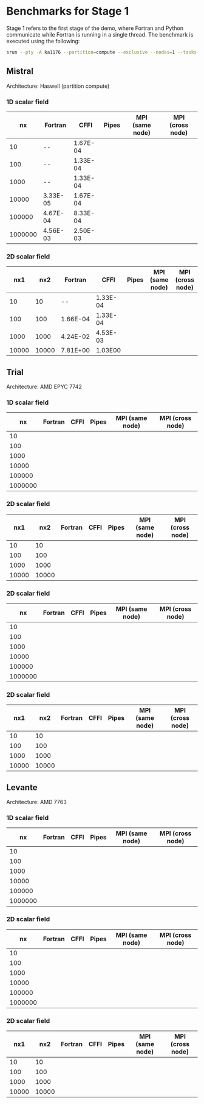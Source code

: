 # Benchmarks for Stage 1

Stage 1 refers to the first stage of the demo, where Fortran and Python communicate while Fortran is running in a single thread. The benchmark is executed using the following:

```bash
srun --pty -A ka1176 --partition=compute --exclusive --nodes=1 --tasks-per-node=1 --time=00:10:00 ./my_demo <nx1> <nx2>
```

## Mistral

Architecture: Haswell (partition compute)

### 1D scalar field

|  nx     | Fortran |  CFFI      | Pipes | MPI (same node)  | MPI (cross node)
|------   |---------|--------    |-------|------------------|------------------
| 10      |  --     |   1.67E-04 ||||
| 100     |  --     |   1.33E-04 ||||
| 1000    |  --     |   1.33E-04 ||||
| 10000   | 3.33E-05|   1.67E-04 ||||
| 100000  | 4.67E-04|   8.33E-04 ||||
| 1000000 | 4.56E-03|   2.50E-03 ||||

### 2D scalar field

|  nx1    |  nx2    | Fortran |  CFFI    | Pipes | MPI (same node) | MPI (cross node)
|------   |---------|---------|--------  |-------|-----------------|------------------
| 10      | 10      | --      | 1.33E-04 ||||
| 100     | 100     | 1.66E-04| 1.33E-04 ||||
| 1000    | 1000    | 4.24E-02| 4.53E-03 ||||
| 10000   | 10000   | 7.81E+00| 1.03E00  ||||


## Trial

Architecture: AMD EPYC 7742

### 1D scalar field

|  nx     | Fortran |  CFFI  | Pipes | MPI (same node)  | MPI (cross node)
|------   |---------|--------|-------|------------------|------------------
| 10      ||||||
| 100     ||||||
| 1000    ||||||
| 10000   ||||||
| 100000  ||||||
| 1000000 ||||||

### 2D scalar field

|  nx1    |  nx2    | Fortran |  CFFI  | Pipes | MPI (same node) | MPI (cross node)
|------   |---------|---------|--------|-------|-----------------|------------------
| 10      | 10      ||||||
| 100     | 100     ||||||
| 1000    | 1000    ||||||
| 10000   | 10000   ||||||

### 2D scalar field

|  nx     | Fortran |  CFFI  | Pipes | MPI (same node)  | MPI (cross node)
|------   |---------|--------|-------|------------------|------------------
| 10      ||||||
| 100     ||||||
| 1000    ||||||
| 10000   ||||||
| 100000  ||||||
| 1000000 ||||||

### 2D scalar field

|  nx1    |  nx2    | Fortran |  CFFI  | Pipes | MPI (same node) | MPI (cross node)
|------   |---------|---------|--------|-------|-----------------|------------------
| 10      | 10      ||||||
| 100     | 100     ||||||
| 1000    | 1000    ||||||
| 10000   | 10000   ||||||



## Levante

Architecture: AMD 7763

### 1D scalar field

|  nx     | Fortran |  CFFI  | Pipes | MPI (same node)  | MPI (cross node)
|------   |---------|--------|-------|------------------|------------------
| 10      ||||||
| 100     ||||||
| 1000    ||||||
| 10000   ||||||
| 100000  ||||||
| 1000000 ||||||

### 2D scalar field

|  nx     | Fortran |  CFFI  | Pipes | MPI (same node)  | MPI (cross node)
|------   |---------|--------|-------|------------------|------------------
| 10      ||||||
| 100     ||||||
| 1000    ||||||
| 10000   ||||||
| 100000  ||||||
| 1000000 ||||||

### 2D scalar field

|  nx1    |  nx2    | Fortran |  CFFI  | Pipes | MPI (same node) | MPI (cross node)
|------   |---------|---------|--------|-------|-----------------|------------------
| 10      | 10      ||||||
| 100     | 100     ||||||
| 1000    | 1000    ||||||
| 10000   | 10000   ||||||
